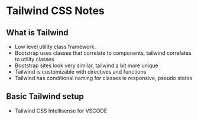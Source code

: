 # Tailwind CSS Notes

## What is Tailwind

- Low level utility class framework.
- Bootstrap uses classes that correlate to components, tailwind correlates to utility classes
- Bootstrap sites look very similar, tailwind a bit more unique
- Tailwind is customizable with directives and functions
- Tailwind has conditional naming for classes ie responsive, pseudo states

## Basic Tailwind setup

- Tailwind CSS Intellisense for VSCODE
